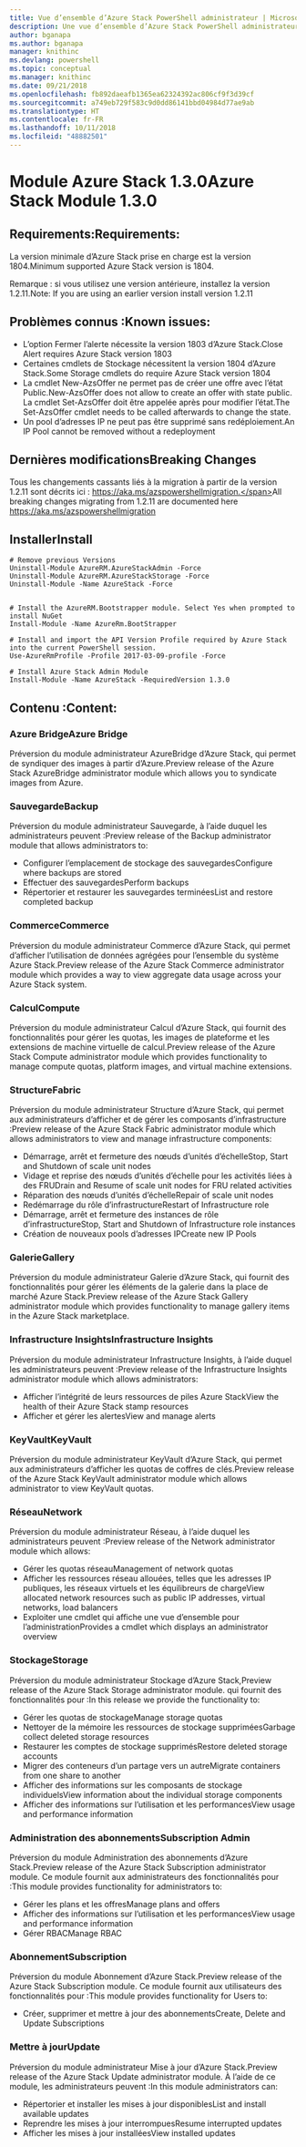 ```yaml
---
title: Vue d’ensemble d’Azure Stack PowerShell administrateur | Microsoft Docs
description: Une vue d’ensemble d’Azure Stack PowerShell administrateur avec des instructions sur les procédures d’installation et de configuration.
author: bganapa
ms.author: bganapa
manager: knithinc
ms.devlang: powershell
ms.topic: conceptual
ms.manager: knithinc
ms.date: 09/21/2018
ms.openlocfilehash: fb892daeafb1365ea62324392ac806cf9f3d39cf
ms.sourcegitcommit: a749eb729f583c9d0dd86141bbd04984d77ae9ab
ms.translationtype: HT
ms.contentlocale: fr-FR
ms.lasthandoff: 10/11/2018
ms.locfileid: "48882501"
---
```

# <a name="azure-stack-module-130"></a><span data-ttu-id="0ef87-103">Module Azure Stack 1.3.0</span><span class="sxs-lookup"><span data-stu-id="0ef87-103">Azure Stack Module 1.3.0</span></span>

## <a name="requirements"></a><span data-ttu-id="0ef87-104">Requirements:</span><span class="sxs-lookup"><span data-stu-id="0ef87-104">Requirements:</span></span>
<span data-ttu-id="0ef87-105">La version minimale d’Azure Stack prise en charge est la version 1804.</span><span class="sxs-lookup"><span data-stu-id="0ef87-105">Minimum supported Azure Stack version is 1804.</span></span>

<span data-ttu-id="0ef87-106">Remarque : si vous utilisez une version antérieure, installez la version 1.2.11.</span><span class="sxs-lookup"><span data-stu-id="0ef87-106">Note: If you are using an earlier version install version 1.2.11</span></span>

## <a name="known-issues"></a><span data-ttu-id="0ef87-107">Problèmes connus :</span><span class="sxs-lookup"><span data-stu-id="0ef87-107">Known issues:</span></span>

- <span data-ttu-id="0ef87-108">L’option Fermer l’alerte nécessite la version 1803 d’Azure Stack.</span><span class="sxs-lookup"><span data-stu-id="0ef87-108">Close Alert requires Azure Stack version 1803</span></span>
- <span data-ttu-id="0ef87-109">Certaines cmdlets de Stockage nécessitent la version 1804 d’Azure Stack.</span><span class="sxs-lookup"><span data-stu-id="0ef87-109">Some Storage cmdlets do require Azure Stack version 1804</span></span>
- <span data-ttu-id="0ef87-110">La cmdlet New-AzsOffer ne permet pas de créer une offre avec l’état Public.</span><span class="sxs-lookup"><span data-stu-id="0ef87-110">New-AzsOffer does not allow to create an offer with state public.</span></span> <span data-ttu-id="0ef87-111">La cmdlet Set-AzsOffer doit être appelée après pour modifier l’état.</span><span class="sxs-lookup"><span data-stu-id="0ef87-111">The Set-AzsOffer cmdlet needs to be called afterwards to change the state.</span></span>
- <span data-ttu-id="0ef87-112">Un pool d’adresses IP ne peut pas être supprimé sans redéploiement.</span><span class="sxs-lookup"><span data-stu-id="0ef87-112">An IP Pool cannot be removed without a redeployment</span></span>

## <a name="breaking-changes"></a><span data-ttu-id="0ef87-113">Dernières modifications</span><span class="sxs-lookup"><span data-stu-id="0ef87-113">Breaking Changes</span></span>
<span data-ttu-id="0ef87-114">Tous les changements cassants liés à la migration à partir de la version 1.2.11 sont décrits ici : https://aka.ms/azspowershellmigration.</span><span class="sxs-lookup"><span data-stu-id="0ef87-114">All breaking changes migrating from 1.2.11 are documented here https://aka.ms/azspowershellmigration</span></span>

## <a name="install"></a><span data-ttu-id="0ef87-115">Installer</span><span class="sxs-lookup"><span data-stu-id="0ef87-115">Install</span></span>
```
# Remove previous Versions
Uninstall-Module AzureRM.AzureStackAdmin -Force
Uninstall-Module AzureRM.AzureStackStorage -Force
Uninstall-Module -Name AzureStack -Force 


# Install the AzureRM.Bootstrapper module. Select Yes when prompted to install NuGet
Install-Module -Name AzureRm.BootStrapper

# Install and import the API Version Profile required by Azure Stack into the current PowerShell session.
Use-AzureRmProfile -Profile 2017-03-09-profile -Force

# Install Azure Stack Admin Module
Install-Module -Name AzureStack -RequiredVersion 1.3.0
```
## <a name="content"></a><span data-ttu-id="0ef87-116">Contenu :</span><span class="sxs-lookup"><span data-stu-id="0ef87-116">Content:</span></span>
### <a name="azure-bridge"></a><span data-ttu-id="0ef87-117">Azure Bridge</span><span class="sxs-lookup"><span data-stu-id="0ef87-117">Azure Bridge</span></span>
<span data-ttu-id="0ef87-118">Préversion du module administrateur AzureBridge d’Azure Stack, qui permet de syndiquer des images à partir d’Azure.</span><span class="sxs-lookup"><span data-stu-id="0ef87-118">Preview release of the Azure Stack AzureBridge administrator module which allows you to syndicate images from Azure.</span></span>

### <a name="backup"></a><span data-ttu-id="0ef87-119">Sauvegarde</span><span class="sxs-lookup"><span data-stu-id="0ef87-119">Backup</span></span>
<span data-ttu-id="0ef87-120">Préversion du module administrateur Sauvegarde, à l’aide duquel les administrateurs peuvent :</span><span class="sxs-lookup"><span data-stu-id="0ef87-120">Preview release of the Backup administrator module that allows administrators to:</span></span>
- <span data-ttu-id="0ef87-121">Configurer l’emplacement de stockage des sauvegardes</span><span class="sxs-lookup"><span data-stu-id="0ef87-121">Configure where backups are stored</span></span>
- <span data-ttu-id="0ef87-122">Effectuer des sauvegardes</span><span class="sxs-lookup"><span data-stu-id="0ef87-122">Perform backups</span></span>
- <span data-ttu-id="0ef87-123">Répertorier et restaurer les sauvegardes terminées</span><span class="sxs-lookup"><span data-stu-id="0ef87-123">List and restore completed backup</span></span>

### <a name="commerce"></a><span data-ttu-id="0ef87-124">Commerce</span><span class="sxs-lookup"><span data-stu-id="0ef87-124">Commerce</span></span>
<span data-ttu-id="0ef87-125">Préversion du module administrateur Commerce d’Azure Stack, qui permet d’afficher l’utilisation de données agrégées pour l’ensemble du système Azure Stack.</span><span class="sxs-lookup"><span data-stu-id="0ef87-125">Preview release of the Azure Stack Commerce administrator module which provides a way to view aggregate data usage across your Azure Stack system.</span></span>

### <a name="compute"></a><span data-ttu-id="0ef87-126">Calcul</span><span class="sxs-lookup"><span data-stu-id="0ef87-126">Compute</span></span>
<span data-ttu-id="0ef87-127">Préversion du module administrateur Calcul d’Azure Stack, qui fournit des fonctionnalités pour gérer les quotas, les images de plateforme et les extensions de machine virtuelle de calcul.</span><span class="sxs-lookup"><span data-stu-id="0ef87-127">Preview release of the Azure Stack Compute administrator module which provides functionality to manage compute quotas, platform images, and virtual machine extensions.</span></span>

### <a name="fabric"></a><span data-ttu-id="0ef87-128">Structure</span><span class="sxs-lookup"><span data-stu-id="0ef87-128">Fabric</span></span>
<span data-ttu-id="0ef87-129">Préversion du module administrateur Structure d’Azure Stack, qui permet aux administrateurs d’afficher et de gérer les composants d’infrastructure :</span><span class="sxs-lookup"><span data-stu-id="0ef87-129">Preview release of the Azure Stack Fabric administrator module which allows administrators to view and manage infrastructure components:</span></span>
- <span data-ttu-id="0ef87-130">Démarrage, arrêt et fermeture des nœuds d’unités d’échelle</span><span class="sxs-lookup"><span data-stu-id="0ef87-130">Stop, Start and Shutdown of scale unit nodes</span></span>
- <span data-ttu-id="0ef87-131">Vidage et reprise des nœuds d’unités d’échelle pour les activités liées à des FRU</span><span class="sxs-lookup"><span data-stu-id="0ef87-131">Drain and Resume of scale unit nodes for FRU related activities</span></span>
- <span data-ttu-id="0ef87-132">Réparation des nœuds d’unités d’échelle</span><span class="sxs-lookup"><span data-stu-id="0ef87-132">Repair of scale unit nodes</span></span>
- <span data-ttu-id="0ef87-133">Redémarrage du rôle d’infrastructure</span><span class="sxs-lookup"><span data-stu-id="0ef87-133">Restart of Infrastructure role</span></span>
- <span data-ttu-id="0ef87-134">Démarrage, arrêt et fermeture des instances de rôle d’infrastructure</span><span class="sxs-lookup"><span data-stu-id="0ef87-134">Stop, Start and Shutdown of Infrastructure role instances</span></span>
- <span data-ttu-id="0ef87-135">Création de nouveaux pools d’adresses IP</span><span class="sxs-lookup"><span data-stu-id="0ef87-135">Create new IP Pools</span></span>


### <a name="gallery"></a><span data-ttu-id="0ef87-136">Galerie</span><span class="sxs-lookup"><span data-stu-id="0ef87-136">Gallery</span></span>
<span data-ttu-id="0ef87-137">Préversion du module administrateur Galerie d’Azure Stack, qui fournit des fonctionnalités pour gérer les éléments de la galerie dans la place de marché Azure Stack.</span><span class="sxs-lookup"><span data-stu-id="0ef87-137">Preview release of the Azure Stack Gallery administrator module which provides functionality to manage gallery items in the Azure Stack marketplace.</span></span>

### <a name="infrastructure-insights"></a><span data-ttu-id="0ef87-138">Infrastructure Insights</span><span class="sxs-lookup"><span data-stu-id="0ef87-138">Infrastructure Insights</span></span>
<span data-ttu-id="0ef87-139">Préversion du module administrateur Infrastructure Insights, à l’aide duquel les administrateurs peuvent :</span><span class="sxs-lookup"><span data-stu-id="0ef87-139">Preview release of the Infrastructure Insights administrator module which allows administrators:</span></span>
- <span data-ttu-id="0ef87-140">Afficher l’intégrité de leurs ressources de piles Azure Stack</span><span class="sxs-lookup"><span data-stu-id="0ef87-140">View the health of their Azure Stack stamp resources</span></span>
- <span data-ttu-id="0ef87-141">Afficher et gérer les alertes</span><span class="sxs-lookup"><span data-stu-id="0ef87-141">View and manage alerts</span></span>

### <a name="keyvault"></a><span data-ttu-id="0ef87-142">KeyVault</span><span class="sxs-lookup"><span data-stu-id="0ef87-142">KeyVault</span></span>
<span data-ttu-id="0ef87-143">Préversion du module administrateur KeyVault d’Azure Stack, qui permet aux administrateurs d’afficher les quotas de coffres de clés.</span><span class="sxs-lookup"><span data-stu-id="0ef87-143">Preview release of the Azure Stack KeyVault administrator module which allows administrator to view KeyVault quotas.</span></span>

### <a name="network"></a><span data-ttu-id="0ef87-144">Réseau</span><span class="sxs-lookup"><span data-stu-id="0ef87-144">Network</span></span>
<span data-ttu-id="0ef87-145">Préversion du module administrateur Réseau, à l’aide duquel les administrateurs peuvent :</span><span class="sxs-lookup"><span data-stu-id="0ef87-145">Preview release of the Network administrator module which allows:</span></span>
- <span data-ttu-id="0ef87-146">Gérer les quotas réseau</span><span class="sxs-lookup"><span data-stu-id="0ef87-146">Management of network quotas</span></span>
- <span data-ttu-id="0ef87-147">Afficher les ressources réseau allouées, telles que les adresses IP publiques, les réseaux virtuels et les équilibreurs de charge</span><span class="sxs-lookup"><span data-stu-id="0ef87-147">View allocated network resources such as public IP addresses, virtual networks, load balancers</span></span>
- <span data-ttu-id="0ef87-148">Exploiter une cmdlet qui affiche une vue d’ensemble pour l’administration</span><span class="sxs-lookup"><span data-stu-id="0ef87-148">Provides a cmdlet which displays an administrator overview</span></span>

### <a name="storage"></a><span data-ttu-id="0ef87-149">Stockage</span><span class="sxs-lookup"><span data-stu-id="0ef87-149">Storage</span></span>
<span data-ttu-id="0ef87-150">Préversion du module administrateur Stockage d’Azure Stack,</span><span class="sxs-lookup"><span data-stu-id="0ef87-150">Preview release of the Azure Stack Storage administrator module.</span></span>  <span data-ttu-id="0ef87-151">qui fournit des fonctionnalités pour :</span><span class="sxs-lookup"><span data-stu-id="0ef87-151">In this release we provide the functionality to:</span></span>
- <span data-ttu-id="0ef87-152">Gérer les quotas de stockage</span><span class="sxs-lookup"><span data-stu-id="0ef87-152">Manage storage quotas</span></span>
- <span data-ttu-id="0ef87-153">Nettoyer de la mémoire les ressources de stockage supprimées</span><span class="sxs-lookup"><span data-stu-id="0ef87-153">Garbage collect deleted storage resources</span></span>
- <span data-ttu-id="0ef87-154">Restaurer les comptes de stockage supprimés</span><span class="sxs-lookup"><span data-stu-id="0ef87-154">Restore deleted storage accounts</span></span>
- <span data-ttu-id="0ef87-155">Migrer des conteneurs d’un partage vers un autre</span><span class="sxs-lookup"><span data-stu-id="0ef87-155">Migrate containers from one share to another</span></span>
- <span data-ttu-id="0ef87-156">Afficher des informations sur les composants de stockage individuels</span><span class="sxs-lookup"><span data-stu-id="0ef87-156">View information about the individual storage components</span></span>
- <span data-ttu-id="0ef87-157">Afficher des informations sur l’utilisation et les performances</span><span class="sxs-lookup"><span data-stu-id="0ef87-157">View usage and performance information</span></span>

### <a name="subscription-admin"></a><span data-ttu-id="0ef87-158">Administration des abonnements</span><span class="sxs-lookup"><span data-stu-id="0ef87-158">Subscription Admin</span></span>
<span data-ttu-id="0ef87-159">Préversion du module Administration des abonnements d’Azure Stack.</span><span class="sxs-lookup"><span data-stu-id="0ef87-159">Preview release of the Azure Stack Subscription administrator module.</span></span>  <span data-ttu-id="0ef87-160">Ce module fournit aux administrateurs des fonctionnalités pour :</span><span class="sxs-lookup"><span data-stu-id="0ef87-160">This module provides functionality for administrators to:</span></span>
- <span data-ttu-id="0ef87-161">Gérer les plans et les offres</span><span class="sxs-lookup"><span data-stu-id="0ef87-161">Manage plans and offers</span></span>
- <span data-ttu-id="0ef87-162">Afficher des informations sur l’utilisation et les performances</span><span class="sxs-lookup"><span data-stu-id="0ef87-162">View usage and performance information</span></span>
- <span data-ttu-id="0ef87-163">Gérer RBAC</span><span class="sxs-lookup"><span data-stu-id="0ef87-163">Manage RBAC</span></span>

### <a name="subscription"></a><span data-ttu-id="0ef87-164">Abonnement</span><span class="sxs-lookup"><span data-stu-id="0ef87-164">Subscription</span></span>
<span data-ttu-id="0ef87-165">Préversion du module Abonnement d’Azure Stack.</span><span class="sxs-lookup"><span data-stu-id="0ef87-165">Preview release of the Azure Stack Subscription module.</span></span>  <span data-ttu-id="0ef87-166">Ce module fournit aux utilisateurs des fonctionnalités pour :</span><span class="sxs-lookup"><span data-stu-id="0ef87-166">This module provides functionality for Users to:</span></span>
- <span data-ttu-id="0ef87-167">Créer, supprimer et mettre à jour des abonnements</span><span class="sxs-lookup"><span data-stu-id="0ef87-167">Create, Delete and Update Subscriptions</span></span>

### <a name="update"></a><span data-ttu-id="0ef87-168">Mettre à jour</span><span class="sxs-lookup"><span data-stu-id="0ef87-168">Update</span></span>
<span data-ttu-id="0ef87-169">Préversion du module administrateur Mise à jour d’Azure Stack.</span><span class="sxs-lookup"><span data-stu-id="0ef87-169">Preview release of the Azure Stack Update administrator module.</span></span>  <span data-ttu-id="0ef87-170">À l’aide de ce module, les administrateurs peuvent :</span><span class="sxs-lookup"><span data-stu-id="0ef87-170">In this module administrators can:</span></span>
- <span data-ttu-id="0ef87-171">Répertorier et installer les mises à jour disponibles</span><span class="sxs-lookup"><span data-stu-id="0ef87-171">List and install available updates</span></span>
- <span data-ttu-id="0ef87-172">Reprendre les mises à jour interrompues</span><span class="sxs-lookup"><span data-stu-id="0ef87-172">Resume interrupted updates</span></span>
- <span data-ttu-id="0ef87-173">Afficher les mises à jour installées</span><span class="sxs-lookup"><span data-stu-id="0ef87-173">View installed updates</span></span>

